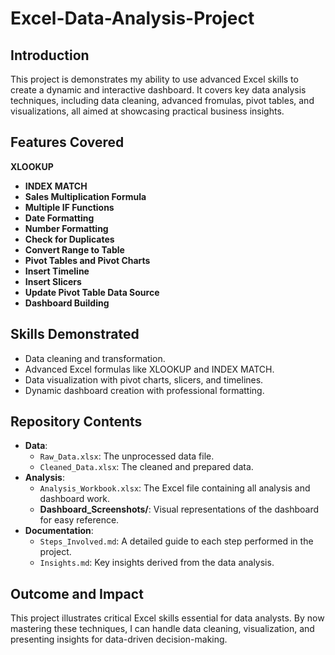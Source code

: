 # Excel-Data-Analysis-Project
## Introduction
This project is demonstrates my ability to use advanced Excel skills to create a dynamic and interactive dashboard. It covers key data analysis techniques, including data cleaning, advanced fromulas, pivot tables, and visualizations, all aimed at showcasing practical business insights.

## Features Covered
**XLOOKUP** 
- **INDEX MATCH** 
- **Sales Multiplication Formula** 
- **Multiple IF Functions** 
- **Date Formatting** 
- **Number Formatting** 
- **Check for Duplicates** 
- **Convert Range to Table** 
- **Pivot Tables and Pivot Charts** 
- **Insert Timeline** 
- **Insert Slicers** 
- **Update Pivot Table Data Source** 
- **Dashboard Building**

## Skills Demonstrated
- Data cleaning and transformation.
- Advanced Excel formulas like XLOOKUP and INDEX MATCH.
- Data visualization with pivot charts, slicers, and timelines.
- Dynamic dashboard creation with professional formatting.

## Repository Contents
- **Data**:
  - `Raw_Data.xlsx`: The unprocessed data file.
  - `Cleaned_Data.xlsx`: The cleaned and prepared data.
- **Analysis**:
  - `Analysis_Workbook.xlsx`: The Excel file containing all analysis and dashboard work.
  - **Dashboard_Screenshots/**: Visual representations of the dashboard for easy reference.
- **Documentation**:
  - `Steps_Involved.md`: A detailed guide to each step performed in the project.
  - `Insights.md`: Key insights derived from the data analysis.

 ## Outcome and Impact
This project illustrates critical Excel skills essential for data analysts. By now mastering these techniques, I can handle data cleaning, visualization, and presenting insights for data-driven decision-making.
